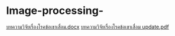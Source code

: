 # Image-processing-






[บทความวิจัยเรื่องโรคข้อเขาเสื่อม.docx](https://github.com/sarwanputeh/Image-processing-/files/10302073/default.docx)
[บทความวิจัยเรื่องโรคข้อเขาเสื่อม update.pdf](https://github.com/sarwanputeh/Image-processing-/files/10302082/update.pdf)
